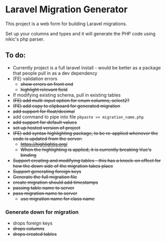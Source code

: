 # Laravel Migration Generator
This project is a web form for building Laravel migrations.

Set up your columns and types and it will generate the PHP code using nikic's php parser.

## To do:
* Currently project is a full laravel install - would be better as a package that people pull in as a dev dependency
* (FE) validation errors
    * ~~show errors on front end~~
    * ~~highlight relevant field~~
* If modifying existing schema, pull in existing tables
* ~~(FE) add multi-input option for enum columns, select2?~~
* ~~(FE) add copy to clipboard for generated migration~~
* ~~add support for float/decimal~~
* add command to pipe into file `pbpaste >> migration_name.php`
* ~~add support for default values~~
* ~~set up hosted version of project~~
* ~~(FE) add syntax highlighting package, to be re-applied whenever the code is updated from the server:~~
    * ~~https://highlightjs.org/~~
    * ~~When the highlighting is applied, it is currently breaking Vue's binding~~
* ~~Support creating and modifying tables - this has a knock-on effect for how the down side of the migration takes place~~
* ~~Support generating foreign keys~~
* ~~Generate the full migration file~~
* ~~create migration should add timestamps~~
* ~~passing table name to server~~
* ~~pass migration name to server~~
    * ~~use migration name for class name~~

### Generate down for migration
* drops foreign keys
* ~~drops columns~~
* ~~drops created tables~~ 

